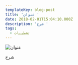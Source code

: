 ```yaml
---
templateKey: blog-post
title: 'عنوان '
date: 2018-02-01T15:04:10.000Z
description: 'شرح '
tags:
  - تشطيبات
---
```

![عنوان ](/img/car-service1.jpg)

شرح
